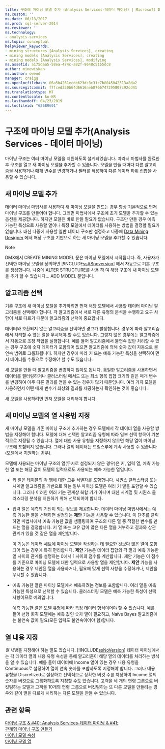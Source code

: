 ```yaml
---
title: 구조에 마이닝 모델 추가 (Analysis Services-데이터 마이닝) | Microsoft Docs
ms.custom: ''
ms.date: 06/13/2017
ms.prod: sql-server-2014
ms.reviewer: ''
ms.technology:
- analysis-services
ms.topic: conceptual
helpviewer_keywords:
- mining structures [Analysis Services], creating
- mining models [Analysis Services], creating
- mining models [Analysis Services], modifying
ms.assetid: a175daa5-58ea-474c-a82f-9648c5155dc8
author: minewiskan
ms.author: owend
manager: craigg
ms.openlocfilehash: 06a5b4261ecde623dc8c31c7b8045042513a8da2
ms.sourcegitcommit: f7fced330b64d6616aeb8766747295807c92dd41
ms.translationtype: MT
ms.contentlocale: ko-KR
ms.lasthandoff: 04/23/2019
ms.locfileid: "62689601"
---
```

# <a name="add-mining-models-to-a-structure-analysis-services---data-mining"></a>구조에 마이닝 모델 추가(Analysis Services - 데이터 마이닝)
  마이닝 구조는 여러 마이닝 모델을 지원하도록 설계되었습니다. 따라서 마법사를 완료한 후 구조를 열고 새 마이닝 모델을 추가할 수 있습니다. 모델을 만들 때마다 다른 알고리즘을 사용하거나 매개 변수를 변경하거나 필터를 적용하여 다른 데이터 하위 집합을 사용할 수 있습니다.  
  
## <a name="adding-new-mining-models"></a>새 마이닝 모델 추가  
 데이터 마이닝 마법사를 사용하여 새 마이닝 모델을 만드는 경우 항상 기본적으로 먼저 마이닝 구조를 만들어야 합니다. 그러면 마법사에서 구조에 초기 모델을 추가할 수 있는 옵션을 제공합니다. 하지만 모델은 바로 만들 필요가 없습니다. 구조만 만들 경우 예측 가능한 특성으로 사용할 열이나 특정 모델에서 데이터를 사용하는 방법을 결정할 필요가 없습니다. 대신 나중에 사용할 일반 데이터 구조만 설정하고 나중에 [Data Mining Designer](data-mining-designer.md) 에서 해당 구조를 기반으로 하는 새 마이닝 모델을 추가할 수 있습니다.  
  
> [!NOTE]  
>  DMX에서 CREATE MINING MODEL 문은 마이닝 모델에서 시작됩니다. 즉, 사용자가 선택한 마이닝 모델을 정의하면 [!INCLUDE[ssASnoversion](../../includes/ssasnoversion-md.md)] 에서 자동으로 기본 구조를 생성합니다. 나중에 ALTER STRUCTURE를 사용 하 여 해당 구조에 새 마이닝 모델을 추가 할 수 있습니다... ADD MODEL 문입니다.  
  
## <a name="choosing-an-algorithm"></a>알고리즘 선택  
 기존 구조에 새 마이닝 모델을 추가하려면 먼저 해당 모델에서 사용할 데이터 마이닝 알고리즘을 선택해야 합니다. 각 알고리즘에서 서로 다른 유형의 분석을 수행하고 요구 사항이 서로 다르기 때문에 알고리즘의 선택이 중요합니다.  
  
 데이터와 호환되지 않는 알고리즘을 선택하면 경고가 발생합니다. 경우에 따라 알고리즘에서 처리할 수 없는 열을 무시해야 할 수도 있습니다. 그렇지 않은 경우에는 알고리즘에서 자동으로 조정 작업을 실행합니다. 예를 들어 알고리즘에서 불연속 값만 처리할 수 있는 경우 구조에 숫자 데이터가 포함되어 있으면 알고리즘에 의해 숫자 값이 자동으로 불연속 범위로 그룹화됩니다. 하지만 경우에 따라 키 또는 예측 가능한 특성을 선택하여 먼저 데이터를 수동으로 수정해야 할 수도 있습니다.  
  
 새 모델을 만들 때 알고리즘을 변경하지 않아도 됩니다. 동일한 알고리즘을 사용하면서 데이터를 필터링하거나 클러스터링 메서드 또는 최소 항목 집합 크기와 같은 매개 변수를 변경하여 아주 다른 결과를 얻을 수 있는 경우가 많기 때문입니다. 여러 가지 모델을 사용하면서 어떤 매개 변수가 최상의 결과를 제공하는지 확인하는 것이 좋습니다.  
  
 새 모델을 사용하려면 먼저 모델을 처리해야 합니다.  
  
## <a name="specifying-the-usage-of-columns-in-a-new-mining-model"></a>새 마이닝 모델의 열 사용법 지정  
 새 마이닝 모델을 기존 마이닝 구조에 추가하는 경우 모델에서 각 데이터 열을 사용할 방법을 지정해야 합니다. 모델에 대해 선택한 알고리즘 유형에 따라 일부 선택 항목이 기본적으로 지정될 수 있습니다. 열에 대한 사용 유형을 지정하지 않으면 해당 열이 마이닝 구조에 포함되지 않습니다. 그러나 열의 데이터는 드릴스루에 계속 사용할 수 있습니다(모델에서 지원하는 경우).  
  
 모델에 사용되는 마이닝 구조의 열(무시로 설정되지 않은 경우)은 키, 입력 열, 예측 가능한 열 또는 해당 값이 모델의 입력으로도 사용되는 예측 가능한 열입니다.  
  
-   키 열은 테이블의 각 행에 대한 고유 식별자를 포함합니다. 시퀀스 클러스터링 또는 시계열 알고리즘을 기반으로 하는 일부 마이닝 모델은 여러 키 열을 포함할 수 있습니다. 그러나 이러한 여러 키는 관계상 복합 키가 아니며 대신 시계열 및 시퀀스 클러스터링 분석을 지원하기 위해 선택되어야 합니다.  
  
-   입력 열은 예측의 기반이 되는 정보를 제공합니다. 데이터 마이닝 마법사에서는 예측 가능한 열을 선택하면 설정되는 **제안** 기능을 사용할 수 있습니다. 이 단추를 클릭하면 마법사에서 예측 가능한 값을 샘플링하여 구조의 다른 열 중 적절한 변수를 만드는 열을 결정합니다. 키 열 또는 고유 값이 많은 다른 열을 거부하고 결과와 상관 관계가 있을 것 같은 열을 제안합니다.  
  
     이 기능은 데이터 세트에 마이닝 모델을 작성하는 데 필요한 것보다 많은 열이 포함되어 있는 경우에 특히 편리합니다. **제안** 기능은 데이터 집합의 각 열과 예측 가능한 열 사이의 관계를 설명하는 0에서 1 사이의 점수를 계산합니다. 제안 기능은 이 점수를 기준으로 마이닝 모델에 대한 입력으로 사용할 열을 제안합니다. **제안** 기능을 사용하는 경우 제안된 열을 사용하거나, 필요에 맞게 선택 사항을 수정하거나, 제안을 무시할 수 있습니다.  
  
-   예측 가능한 열은 마이닝 모델에서 예측하려는 정보를 포함합니다. 여러 열을 예측 가능한 특성으로 선택할 수 있습니다. 클러스터링 모델은 예측 가능한 특성이 선택 사항이므로 예외입니다.  
  
     예측 가능한 열은 모델 유형에 따라 특정 데이터 형식이어야 할 수 있습니다. 예를 들어 선형 회귀 모델에는 예측 값인 숫자 열이 필요하고, Naïve Bayes 알고리즘에는 불연속 값이 필요(모든 입력도 불연속이어야 함)합니다.  
  
## <a name="specifying-column-content"></a>열 내용 지정  
 *열 내용*을 지정해야 하는 열도 있습니다. [!INCLUDE[ssNoVersion](../../includes/ssnoversion-md.md)] 데이터 마이닝에서는 각 데이터 열의 내용 유형 속성을 통해 알고리즘이 해당 열의 데이터를 처리하는 방식을 알 수 있습니다. 예를 들어 데이터에 Income 열이 있는 경우 내용 유형을 Continuous로 설정하여 열이 연속 숫자를 포함하도록 지정해야 합니다. 그러나 내용 유형을 Discretized로 설정하고 선택적으로 정확한 버킷 수를 지정하여 Income 열의 숫자를 버킷으로 그룹화하도록 지정할 수도 있습니다. 고객을 세 개의 연령 그룹으로 버킷팅하는 모델과 고객을 10개의 연령 그룹으로 버킷팅하는 또 다른 모델을 만들려는 경우와 같이 열을 다르게 처리하는 다른 모델을 만들 수 있습니다.  
  
## <a name="see-also"></a>관련 항목  
 [마이닝 구조 & #40; Analysis Services-데이터 마이닝 & #41;](mining-structures-analysis-services-data-mining.md)   
 [관계형 마이닝 구조 만들기](create-a-relational-mining-structure.md)   
 [마이닝 모델 속성](mining-model-properties.md)   
 [마이닝 모델 열](mining-model-columns.md)  
  
  
